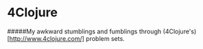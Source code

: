 # 4Clojure

#####My awkward stumblings and fumblings through (4Clojure's)[http://www.4clojure.com/] problem sets.
